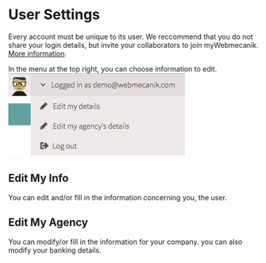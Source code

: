 # User Settings

Every account must be unique to its user. We reccommend that you do not share your login details, but invite your collaborators to join myWebmecanik. [More information](invite-collaborator.md).

In the menu at the top right, you can choose information to edit.
![image](./assets/settings.png)

## Edit My Info ##

You can edit and/or fill in the information concerning you, the user.

## Edit My Agency ##

You can modify/or fill in the information for your company.
you can also modify your banking details.
